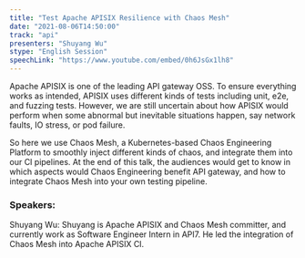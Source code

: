 ```yaml
---
title: "Test Apache APISIX Resilience with Chaos Mesh"
date: "2021-08-06T14:50:00" 
track: "api"
presenters: "Shuyang Wu"
stype: "English Session"
speechLink: "https://www.youtube.com/embed/0h6JsGx1lh8"
---
```

Apache APISIX is one of the leading API gateway OSS. To ensure everything works as intended, APISIX uses different kinds of tests including unit, e2e, and fuzzing tests. However, we are still uncertain about how APISIX would perform when some abnormal but inevitable situations happen, say network faults, IO stress, or pod failure.
 

 So here we use Chaos Mesh, a Kubernetes-based Chaos Engineering Platform to smoothly inject different kinds of chaos, and integrate them into our CI pipelines. At the end of this talk, the audiences would get to know in which aspects would Chaos Engineering benefit API gateway, and how to integrate Chaos Mesh into your own testing pipeline.
 ### Speakers: 
 Shuyang Wu: Shuyang is Apache APISIX and Chaos Mesh committer, and currently work as Software Engineer Intern in API7. He led the integration of Chaos Mesh into Apache APISIX CI.